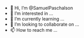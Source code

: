 - 👋 Hi, I’m @SamuelPaschalson
- 👀 I’m interested in ...
- 🌱 I’m currently learning ...
- 💞️ I’m looking to collaborate on ...
- 📫 How to reach me ...

<!---
SamuelPaschalson/SamuelPaschalson is a ✨ special ✨ repository because its `README.md` (this file) appears on your GitHub profile.
You can click the Preview link to take a look at your changes.
--->
